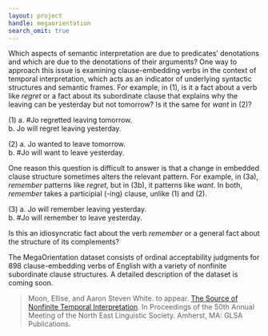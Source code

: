 ```yaml
---
layout: project
handle: megaorientation
search_omit: true
---
```


Which aspects of semantic interpretation are due to predicates’ denotations and
which are due to the denotations of their arguments? One way to approach this
issue is examining clause-embedding verbs in the context of temporal
interpretation, which acts as an indicator of underlying syntactic
structures and semantic frames. For example, in (1), is it a fact about a verb
like *regret* or a fact about its subordinate clause that explains why the
leaving can be yesterday but not tomorrow? Is it the same for *want* in (2)?

(1) a. #Jo regretted leaving tomorrow.<br/>
    b.  Jo will regret leaving yesterday.

(2) a. Jo wanted to leave tomorrow.<br/>
    b. #Jo will want to leave yesterday.

One reason this question is difficult to answer is that a change in embedded
clause structure sometimes alters the relevant pattern. For example, in (3a),
*remember* patterns like *regret*, but in (3b), it patterns like *want*. In
both, *remember* takes a participial (-ing) clause, unlike (1) and (2).

(3) a. Jo will remember leaving yesterday.<br/>
    b. #Jo will remember to leave yesterday.

Is this an idiosyncratic fact about the verb *remember* or a general fact about
the structure of its complements?

The MegaOrientation dataset consists of ordinal acceptability judgments for 898
clause-embedding verbs of English with a variety of nonfinite subordinate clause
structures. A detailed description of the dataset is coming soon.

> Moon, Ellise, and Aaron Steven White. to appear. [The Source of Nonfinite Temporal Interpretation](https://ling.auf.net/lingbuzz/005282/current.pdf). In Proceedings of the 50th Annual Meeting of the North East Linguistic Society. Amherst, MA: GLSA Publications.
